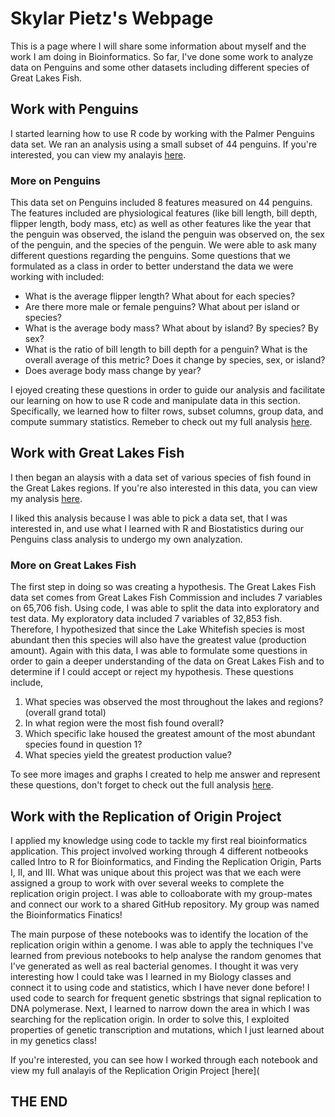 # Skylar Pietz's Webpage 

This is a page where I will share some information about myself and the work I am doing in Bioinformatics. So far, I've done some work to analyze data on Penguins and some other datasets including different species of Great Lakes Fish. 

## Work with Penguins 

I started learning how to use R code by working with the Palmer Penguins data set. We ran an analysis using a small subset of 44 penguins. If you're interested, you can view my analayis [here](https://s-pietz.github.io/BioStatisticsAnalysis/Penguins_Analysis2_1_17.html).

### More on Penguins
This data set on Penguins included 8 features measured on 44 penguins. The features included are physiological features (like bill length, bill depth, flipper length, body mass, etc) as well as other features like the year that the penguin was observed, the island the penguin was observed on, the sex of the penguin, and the species of the penguin. We were able to ask many different questions regarding the penguins. Some questions that we formulated as a class in order to better understand the data we were working with included:
+ What is the average flipper length? What about for each species?
+ Are there more male or female penguins? What about per island or species?
+ What is the average body mass? What about by island? By species? By sex?
+ What is the ratio of bill length to bill depth for a penguin? What is the overall average of this metric? Does it change by species, sex, or island?
+ Does average body mass change by year?

I ejoyed creating these questions in order to guide our analysis and facilitate our learning on how to use R code and manipulate data in this section. Specifically, we learned how to filter rows, subset columns, group data, and compute summary statistics. Remeber to check out my full analysis [here](https://s-pietz.github.io/BioStatisticsAnalysis/Penguins_Analysis2_1_17.html).

## Work with Great Lakes Fish

I then began an alaysis with a data set of various species of fish found in the Great Lakes regions. If you're also interested in this data, you can view my analysis [here](https://s-pietz.github.io/BioStatisticsAnalysis/GreatLakesFish.html). 

I liked this analysis because I was able to pick a data set, that I was interested in, and use what I learned with R and Biostatistics during our Penguins class analysis to undergo my own analyzation. 

### More on Great Lakes Fish
The first step in doing so was creating a hypothesis. The Great Lakes Fish data set comes from Great Lakes Fish Commission and includes 7 variables on 65,706 fish. Using code, I was able to split the data into exploratory and test data. My exploratory data included 7 variables of 32,853 fish. Therefore, I hypothesized that since the Lake Whitefish species is most abundant then this species will also have the greatest value (production amount). Again with this data, I was able to formulate some questions in order to gain a deeper understanding of the data on Great Lakes Fish and to determine if I could accept or reject my hypothesis. These questions include,
1. What species was observed the most throughout the lakes and regions? (overall grand total)
2. In what region were the most fish found overall?
3. Which specific lake housed the greatest amount of the most abundant species found in question 1?
4. What species yield the greatest production value?

To see more images and graphs I created to help me answer and represent these questions, don't forget to check out the full analysis [here](https://s-pietz.github.io/BioStatisticsAnalysis/GreatLakesFish.html). 

## Work with the Replication of Origin Project
I applied my knowledge using code to tackle my first real bioinformatics application. This project involved working through 4 different notbeooks called Intro to R for Bioinformatics, and Finding the Replication Origin, Parts I, II, and III. What was unique about this project was that we each were assigned a group to work with over several weeks to complete the replication origin project. I was able to colloaborate with my group-mates and connect our work to a shared GitHub repository. My group was named the Bioinformatics Finatics! 

The main purpose of these notebooks was to identify the location of the replication origin within a genome. I was able to apply the techniques I've learned from previous notebooks to help analyse the random genomes that I've generated as well as real bacterial genomes. I thought it was very interesting how I could take was I learned in my Biology classes and connect it to using code and statistics, which I have never done before! I used code to search for frequent genetic sbstrings that signal replication to DNA polymerase. Next, I learned to narrow down the area in which I was searching for the replication origin. In order to solve this, I exploited properties of genetic transcription and mutations, which I just learned about in my genetics class!

If you're interested, you can see how I worked through each notebook and view my full analayis of the Replication Origin Project [here]( 


## THE END






